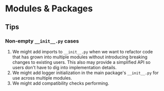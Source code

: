 # Modules & Packages

## Tips

### Non-empty `__init__.py` cases

1. We might add imports to `__init__.py` when we want to refactor code that has 
   grown into multiple modules without introducing breaking changes to existing 
   users. This also may provide a simplified API so users don't have to dig into 
   implementation details.
2. We might add logger initialization in the main package's `__init__.py` for use 
   across multiple modules.
3. We might add compatibility checks performing.

